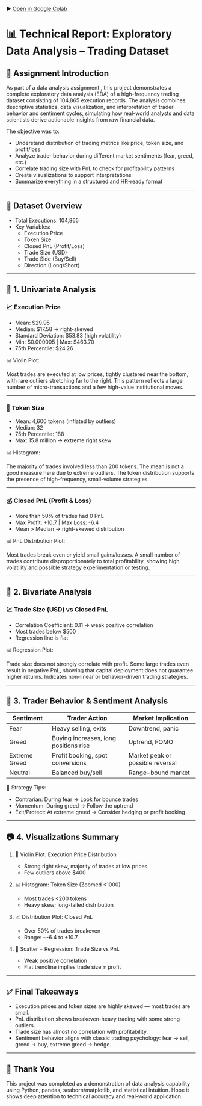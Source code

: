 ▶️ [Open in Google Colab](https://colab.research.google.com/drive/1CWQrnGuoCP_NS11joNtMYMm6H9ubqtab?usp=sharing)


# 📊 Technical Report: Exploratory Data Analysis – Trading Dataset

## 📌 Assignment Introduction

As part of a data analysis assignment , this project demonstrates a complete exploratory data analysis (EDA) of a high-frequency trading dataset consisting of 104,865 execution records. The analysis combines descriptive statistics, data visualization, and interpretation of trader behavior and sentiment cycles, simulating how real-world analysts and data scientists derive actionable insights from raw financial data.

The objective was to:
- Understand distribution of trading metrics like price, token size, and profit/loss
- Analyze trader behavior during different market sentiments (fear, greed, etc.)
- Correlate trading size with PnL to check for profitability patterns
- Create visualizations to support interpretations
- Summarize everything in a structured and HR-ready format

---

## 📁 Dataset Overview

- Total Executions: 104,865
- Key Variables:
  - Execution Price
  - Token Size
  - Closed PnL (Profit/Loss)
  - Trade Size (USD)
  - Trade Side (Buy/Sell)
  - Direction (Long/Short)

---

## 🔹 1. Univariate Analysis

### 📈 Execution Price

- Mean: $29.95
- Median: $17.58 → right-skewed
- Standard Deviation: $53.83 (high volatility)
- Min: $0.000005 | Max: $463.70
- 75th Percentile: $24.26

📊 Violin Plot:

Most trades are executed at low prices, tightly clustered near the bottom, with rare outliers stretching far to the right. This pattern reflects a large number of micro-transactions and a few high-value institutional moves.

---

### 🧮 Token Size

- Mean: 4,600 tokens (inflated by outliers)
- Median: 32
- 75th Percentile: 188
- Max: 15.8 million → extreme right skew

📊 Histogram:

The majority of trades involved less than 200 tokens. The mean is not a good measure here due to extreme outliers. The token distribution supports the presence of high-frequency, small-volume strategies.

---

### 💰 Closed PnL (Profit & Loss)

- More than 50% of trades had 0 PnL
- Max Profit: +10.7 | Max Loss: -6.4
- Mean > Median → right-skewed distribution

📊 PnL Distribution Plot:

Most trades break even or yield small gains/losses. A small number of trades contribute disproportionately to total profitability, showing high volatility and possible strategy experimentation or testing.

---

## 🔄 2. Bivariate Analysis

### 💹 Trade Size (USD) vs Closed PnL

- Correlation Coefficient: 0.11 → weak positive correlation
- Most trades below $500
- Regression line is flat

📊 Regression Plot:

Trade size does not strongly correlate with profit. Some large trades even result in negative PnL, showing that capital deployment does not guarantee higher returns. Indicates non-linear or behavior-driven trading strategies.

---

## 🧠 3. Trader Behavior & Sentiment Analysis

| Sentiment     | Trader Action                            | Market Implication                   |
|---------------|-------------------------------------------|--------------------------------------|
| Fear          | Heavy selling, exits                     | Downtrend, panic                     |
| Greed         | Buying increases, long positions rise     | Uptrend, FOMO                        |
| Extreme Greed | Profit booking, spot conversions          | Market peak or possible reversal     |
| Neutral       | Balanced buy/sell                         | Range-bound market                   |

📌 Strategy Tips:

- Contrarian: During fear → Look for bounce trades
- Momentum: During greed → Follow the uptrend
- Exit/Protect: At extreme greed → Consider hedging or profit booking

---

## 📷 4. Visualizations Summary

1. 🎻 Violin Plot: Execution Price Distribution  
   - Strong right skew, majority of trades at low prices
   - Few outliers above $400

2. 📊 Histogram: Token Size (Zoomed <1000)  
   - Most trades <200 tokens
   - Heavy skew; long-tailed distribution

3. 📈 Distribution Plot: Closed PnL  
   - Over 50% of trades breakeven
   - Range: ~-6.4 to +10.7

4. 🔁 Scatter + Regression: Trade Size vs PnL  
   - Weak positive correlation
   - Flat trendline implies trade size ≠ profit

---

## ✅ Final Takeaways

- Execution prices and token sizes are highly skewed — most trades are small.
- PnL distribution shows breakeven-heavy trading with some strong outliers.
- Trade size has almost no correlation with profitability.
- Sentiment behavior aligns with classic trading psychology: fear → sell, greed → buy, extreme greed → hedge.



---

## 🙌 Thank You

This project was completed as a demonstration of data analysis capability using Python, pandas, seaborn/matplotlib, and statistical intuition. Hope it shows deep attention to technical accuracy and real-world application.

